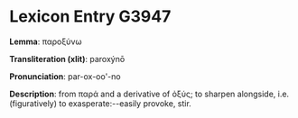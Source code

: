 # Lexicon Entry G3947

**Lemma**: παροξύνω

**Transliteration (xlit)**: paroxýnō

**Pronunciation**: par-ox-oo'-no

**Description**:
from παρά and a derivative of ὀξύς; to sharpen alongside, i.e. (figuratively) to exasperate:--easily provoke, stir.
